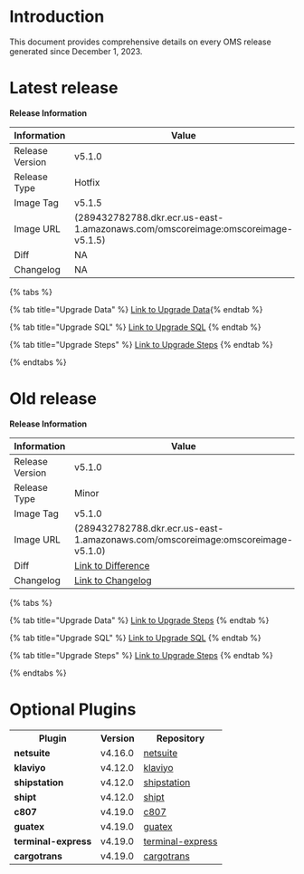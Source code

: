# Introduction
This document provides comprehensive details on every OMS release generated since December 1, 2023.

# Latest release

**Release Information**

| Information         | Value                                                                                                   |
|---------------------|---------------------------------------------------------------------------------------------------------|
| Release Version     | v5.1.0                                                                                                  |
| Release Type        | Hotfix                                                                                                  |
| Image Tag           | v5.1.5                                                                                                  |
| Image URL           | (289432782788.dkr.ecr.us-east-1.amazonaws.com/omscoreimage:omscoreimage-v5.1.5)                         |
| Diff                | NA                                                                                                      |
| Changelog           | NA                                       |


{% tabs %}

{% tab title="Upgrade Data" %} <a href="https://git.hotwax.co/commerce/oms/-/blob/v5.1.0/applications/hwmapps/upgrade/current/UpgradeData.xml?ref_type=tags">Link to Upgrade Data</a>{% endtab %}

{% tab title="Upgrade SQL" %} <a href="https://git.hotwax.co/commerce/oms/-/blob/v5.1.0/applications/hwmapps/upgrade/current/UpgradeSQL.sql?ref_type=tags">Link to Upgrade SQL</a> {% endtab %}

{% tab title="Upgrade Steps" %} <a href="https://git.hotwax.co/commerce/oms/-/blob/v5.1.0/applications/hwmapps/upgrade/current/UpgradeSteps.md?ref_type=tags">Link to Upgrade Steps</a> {% endtab %}

{% endtabs %}


# Old release

**Release Information**

| Information         | Value                                                                                                   |
|---------------------|---------------------------------------------------------------------------------------------------------|
| Release Version     | v5.1.0                                                                                                  |
| Release Type        | Minor                                                                                                |
| Image Tag           | v5.1.0                                                                                                  |
| Image URL           | (289432782788.dkr.ecr.us-east-1.amazonaws.com/omscoreimage:omscoreimage-v5.1.0)                         |
| Diff                | [Link to Difference](https://git.hotwax.co/commerce/oms/-/compare/v5.0.0...v5.1.0?from_project_id=161&straight=false)         |
| Changelog           | [Link to Changelog](https://git.hotwax.co/commerce/oms/-/blob/main/CHANGELOG.md)                                       |


{% tabs %}

{% tab title="Upgrade Data" %} <a href="https://git.hotwax.co/commerce/oms/-/blob/v5.1.0/applications/hwmapps/upgrade/current/UpgradeSteps.md?ref_type=tags">Link to Upgrade Steps</a>
{% endtab %}

{% tab title="Upgrade SQL" %} <a href="https://git.hotwax.co/commerce/oms/-/blob/v5.1.0/applications/hwmapps/upgrade/current/UpgradeSQL.sql?ref_type=tags">Link to Upgrade SQL</a> {% endtab %}

{% tab title="Upgrade Steps" %} <a href="https://git.hotwax.co/commerce/oms/-/blob/v5.1.0/applications/hwmapps/upgrade/current/UpgradeSteps.md?ref_type=tags">Link to Upgrade Steps</a> {% endtab %}

{% endtabs %}


# Optional Plugins

<table>
  <tr>
    <th>Plugin</th>
    <th>Version</th>
    <th>Repository</th>
  </tr>
  <tr>
    <td><strong>netsuite</strong></td>
    <td>v4.16.0</td>
    <td><a href="https://git.hotwax.co/plugins/netsuite.git">netsuite</a></td>
  </tr>
  <tr>
    <td><strong>klaviyo</strong></td>
    <td>v4.12.0</td>
    <td><a href="https://git.hotwax.co/plugins/klaviyo.git">klaviyo</a></td>
  </tr>
  <tr>
    <td><strong>shipstation</strong></td>
    <td>v4.12.0</td>
    <td><a href="https://git.hotwax.co/plugins/shipping-integrations/shipstation.git">shipstation</a></td>
  </tr>
  <tr>
    <td><strong>shipt</strong></td>
    <td>v4.12.0</td>
    <td><a href="https://git.hotwax.co/plugins/shipping-integrations/shipt.git">shipt</a></td>
  </tr>
  <tr>
    <td><strong>c807</strong></td>
    <td>v4.19.0</td>
    <td><a href="https://git.hotwax.co/plugins/shipping-integrations/c807.git">c807</a></td>
  </tr>
  <tr>
    <td><strong>guatex</strong></td>
    <td>v4.19.0</td>
    <td><a href="https://git.hotwax.co/plugins/shipping-integrations/guatex.git">guatex</a></td>
  </tr>
  <tr>
    <td><strong>terminal-express</strong></td>
    <td>v4.19.0</td>
    <td><a href="https://git.hotwax.co/plugins/shipping-integrations/terminal-express.git">terminal-express</a></td>
  </tr>
  <tr>
    <td><strong>cargotrans</strong></td>
    <td>v4.19.0</td>
    <td><a href="https://git.hotwax.co/plugins/shipping-integrations/cargotrans.git">cargotrans</a></td>
  </tr>